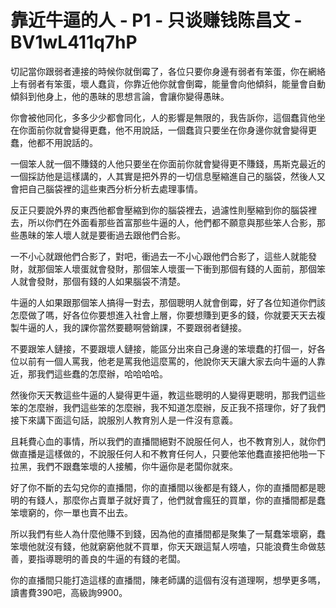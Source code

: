 # 靠近牛逼的人 - P1 - 只谈赚钱陈昌文 - BV1wL411q7hP

切記當你跟弱者連接的時候你就倒霉了，各位只要你身邊有弱者有笨蛋，你在網絡上有弱者有笨蛋，壞人蠢貨，你靠近他你就會倒霉，能量會向他傾斜，能量會自動傾斜到他身上，他的愚昧的思想言論，會讓你變得愚昧。

你會被他同化，多多少少都會同化，人的影響是無限的，我告訴你，這個蠢貨他坐在你面前你就會變得更蠢，他不用說話，一個蠢貨只要坐在你身邊你就會變得更蠢，他都不用說話的。

一個笨人就一個不賺錢的人他只要坐在你面前你就會變得更不賺錢，馬斯克最近的一個採訪他是這樣講的，人其實是把外界的一切信息壓縮進自己的腦袋，然後人又會把自己腦袋裡的這些東西分析分析去處理事情。

反正只要說外界的東西他都會壓縮到你的腦袋裡去，過濾性則壓縮到你的腦袋裡去，所以你們在外面看那些首富那些牛逼的人，他們都不願意與那些笨人合影，那些愚昧的笨人壞人就是要衝過去跟他們合影。

一不小心就跟他們合影了，對吧，衝過去一不小心跟他們合影了，這些人就能發財，就那個笨人壞蛋就會發財，那個笨人壞蛋一下衝到那個有錢的人面前，那個笨人就會發財，那個有錢的人如果腦袋不清楚。

牛逼的人如果跟那個笨人搞得一對去，那個聰明人就會倒霉，好了各位知道你們該怎麼做了嗎，好各位你要想進入社會上層，你要想賺到更多的錢，你就要天天去複製牛逼的人，我的課你當然要聽啊營銷課，不要跟弱者鏈接。

不要跟笨人鏈接，不要跟壞人鏈接，能區分出來自己身邊的笨壞蠢的打個一，好各位以前有一個人罵我，他老是罵我他這麼罵的，他說你天天讓大家去向牛逼的人靠近，那我們這些蠢的怎麼辦，哈哈哈哈。

然後你天天教這些牛逼的人變得更牛逼，教這些聰明的人變得更聰明，那我們這些笨的怎麼辦，我們這些笨的怎麼辦，我不知道怎麼辦，反正我不搭理你，好了我們接下來講下面這句話，說服別人教育別人是一件沒有意義。

且耗費心血的事情，所以我們的直播間絕對不說服任何人，也不教育別人，就你們做直播是這樣做的，不說服任何人和不教育任何人，只要他笨他蠢直接把他啪一下拉黑，我們不跟蠢笨壞的人接觸，你牛逼你是老闆你就來。

好了你不斷的去勾兌你的直播間，你的直播間以後都是有錢人，你的直播間都是聰明的有錢人，那麼你占賣單子就好賣了，他們就會瘋狂的買單，你的直播間都是蠢笨壞窮的，你一單也賣不出去。

所以我們有些人為什麼他賺不到錢，因為他的直播間都是聚集了一幫蠢笨壞窮，蠢笨壞他就沒有錢，他就窮窮他就不買單，你天天跟這幫人唠嗑，只能浪費生命做慈善，要指導聰明的善良的牛逼的有錢的老闆。

你的直播間只能打造這樣的直播間，陳老師講的這個有沒有道理啊，想學更多嗎，讀書費390吧，高級詢9900。

